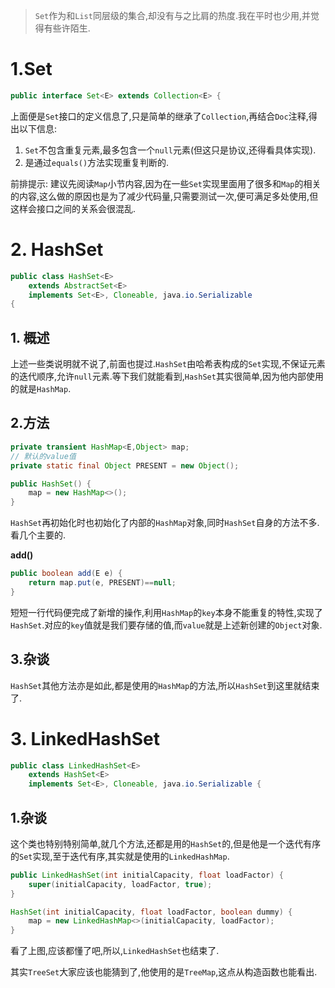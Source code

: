 > `Set`作为和`List`同层级的集合,却没有与之比肩的热度.我在平时也少用,并觉得有些许陌生.

# 1.Set

```java
public interface Set<E> extends Collection<E> {
```

上面便是`Set`接口的定义信息了,只是简单的继承了`Collection`,再结合`Doc`注释,得出以下信息:

1. `Set`不包含重复元素,最多包含一个`null`元素(但这只是协议,还得看具体实现).
2. 是通过`equals()`方法实现重复判断的.

前排提示: 建议先阅读`Map`小节内容,因为在一些`Set`实现里面用了很多和`Map`的相关的内容,这么做的原因也是为了减少代码量,只需要测试一次,便可满足多处使用,但这样会接口之间的关系会很混乱.

# 2. HashSet

```java
public class HashSet<E>
    extends AbstractSet<E>
    implements Set<E>, Cloneable, java.io.Serializable
{
```

## 1. 概述

上述一些类说明就不说了,前面也提过.`HashSet`由哈希表构成的`Set`实现,不保证元素的迭代顺序,允许`null`元素.等下我们就能看到,`HashSet`其实很简单,因为他内部使用的就是`HashMap`.

## 2.方法

```java
private transient HashMap<E,Object> map;
// 默认的value值
private static final Object PRESENT = new Object();

public HashSet() {
	map = new HashMap<>();
}
```

`HashSet`再初始化时也初始化了内部的`HashMap`对象,同时`HashSet`自身的方法不多.看几个主要的.

**add()**

```java
public boolean add(E e) {
	return map.put(e, PRESENT)==null;
}
```

短短一行代码便完成了新增的操作,利用`HashMap`的`key`本身不能重复的特性,实现了`HashSet`.对应的`key`值就是我们要存储的值,而`value`就是上述新创建的`Object`对象.

## 3.杂谈

`HashSet`其他方法亦是如此,都是使用的`HashMap`的方法,所以`HashSet`到这里就结束了.

# 3. LinkedHashSet

```java
public class LinkedHashSet<E>
    extends HashSet<E>
    implements Set<E>, Cloneable, java.io.Serializable {
```

## 1.杂谈

这个类也特别特别简单,就几个方法,还都是用的`HashSet`的,但是他是一个迭代有序的`Set`实现,至于迭代有序,其实就是使用的`LinkedHashMap`.

```java
public LinkedHashSet(int initialCapacity, float loadFactor) {
    super(initialCapacity, loadFactor, true);
}
```

```java
HashSet(int initialCapacity, float loadFactor, boolean dummy) {
    map = new LinkedHashMap<>(initialCapacity, loadFactor);
}
```

看了上图,应该都懂了吧,所以,`LinkedHashSet`也结束了.

其实`TreeSet`大家应该也能猜到了,他使用的是`TreeMap`,这点从构造函数也能看出.